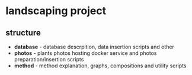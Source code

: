 # landscaping project



## structure

- **database** - database descrpition, data insertion scripts and other
- **photos** - plants photos hosting docker service and photos preparation/insertion scripts
- **method** - method explanation, graphs, compositions and utility scripts
